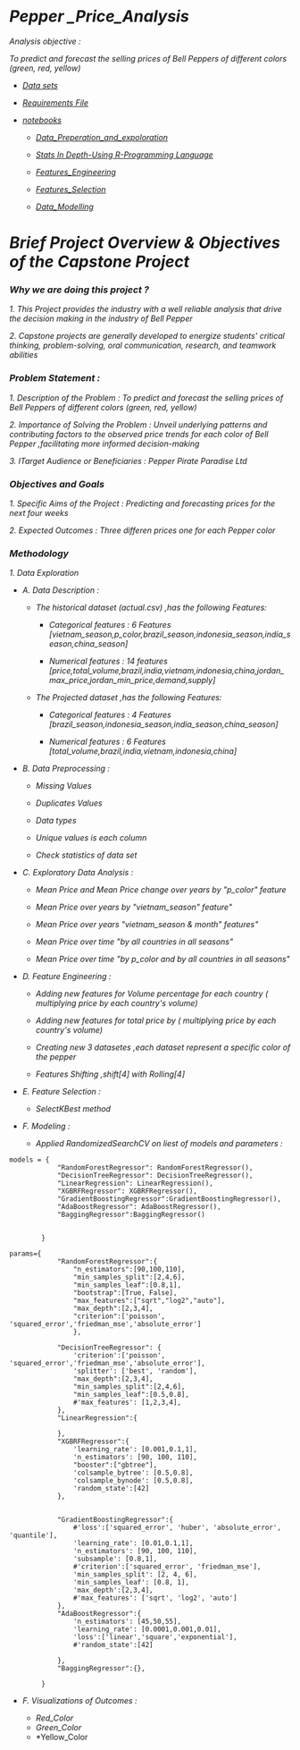 
# *Pepper _Price_Analysis*

*Analysis objective :*

*To predict and forecast the selling prices of Bell Peppers of different colors (green, red, yellow)*


* [*Data sets*](https://github.com/omars1234/TimeSeries_ML/tree/2c7f7df247af4dafcdfc6b0422cfd3e29db3340b/Pepper%20_Price_Analysis/Data_Sets)  

* [*Requirements File*](https://github.com/omars1234/TimeSeries_ML/blob/8c35b7422f5fc24eb85f044333bc4c15bad4d747/Pepper%20_Price_Analysis/requirements.txt)

* [*notebooks*](https://github.com/omars1234/TimeSeries_ML/tree/2c7f7df247af4dafcdfc6b0422cfd3e29db3340b/Pepper%20_Price_Analysis/notebooks)

   * [*Data_Preperation_and_expoloration*](https://github.com/omars1234/TimeSeries_ML/blob/2c7f7df247af4dafcdfc6b0422cfd3e29db3340b/Pepper%20_Price_Analysis/notebooks/Data_Preperation_and_expoloration.ipynb)

   * [*Stats In Depth-Using R-Programming Language*](https://github.com/omars1234/TimeSeries_ML/blob/22552e6b1989dfe0ff8a590a77aa6f4752b66bab/Pepper%20_Price_Analysis/notebooks/stats.ipynb)

   * [*Features_Engineering*](https://github.com/omars1234/TimeSeries_ML/blob/2c7f7df247af4dafcdfc6b0422cfd3e29db3340b/Pepper%20_Price_Analysis/notebooks/Features_Engineering.ipynb)

   * [*Features_Selection*](https://github.com/omars1234/TimeSeries_ML/blob/2c7f7df247af4dafcdfc6b0422cfd3e29db3340b/Pepper%20_Price_Analysis/notebooks/Features_Selection.ipynb)

   * [*Data_Modelling*](https://github.com/omars1234/TimeSeries_ML/blob/2c7f7df247af4dafcdfc6b0422cfd3e29db3340b/Pepper%20_Price_Analysis/notebooks/Data_Modelling.ipynb)



# *Brief Project Overview & Objectives of the Capstone Project*

### *Why we are doing this project ?*

  *1. This Project provides the industry with a well reliable analysis that drive the decision making in the industry of Bell Pepper*

  *2. Capstone projects are generally developed to energize students' critical thinking, problem-solving, oral communication, research, and teamwork abilities*

  ### *Problem Statement :*

  *1. Description of the Problem :   To predict and forecast the selling prices of Bell Peppers of different colors (green, red, yellow)*

  *2. Importance of Solving the Problem :  Unveil underlying patterns and contributing factors to the observed price trends for each color of Bell Pepper ,facilitating more informed decision-making*

  *3. ITarget Audience or Beneficiaries : Pepper Pirate Paradise Ltd*

  ### *Objectives and Goals*

  *1. Specific Aims of the Project : Predicting and forecasting prices for the next four weeks*

  *2. Expected Outcomes : Three differen prices one for each Pepper color*

  ### *Methodology*

  *1. Data Exploration*

   * *A. Data Description :*

     * *The historical dataset (actual.csv) ,has the following Features:*
     
       * *Categorical features :  6 Features  [vietnam_season,p_color,brazil_season,indonesia_season,india_season,china_season]*
     
       * *Numerical features : 14 features [price,total_volume,brazil,india,vietnam,indonesia,china,jordan_max_price,jordan_min_price,demand,supply]*

     * *The Projected dataset ,has the following Features:*
     
       * *Categorical features :  4 Features 
           [brazil_season,indonesia_season,india_season,china_season]*
     
       * *Numerical features :  6 Features 
           [total_volume,brazil,india,vietnam,indonesia,china]*  

   * *B. Data Preprocessing :*

     * *Missing Values*

     * *Duplicates Values*

     * *Data types*

     * *Unique values is each column*

     * *Check statistics of data set*


   * *C. Exploratory Data Analysis :*

     * *Mean Price and Mean Price change over years by "p_color" feature*

     * *Mean Price over years by "vietnam_season" feature"*

     * *Mean Price over years "vietnam_season & month" features"*

     * *Mean Price over time "by all countries in all seasons"*

     * *Mean Price over time "by p_color and by all countries in all seasons"*  

   * *D. Feature Engineering :*

     * *Adding new features for Volume percentage for each country ( multiplying price by each country's volume)*

     * *Adding new features for total price by ( multiplying price by each country's volume)*

     * *Creating new 3 datasetes ,each dataset represent a specific color of the pepper*

     * *Features Shifting ,shift[4] with Rolling[4]*



   * *E. Feature Selection :*

     * *SelectKBest method*

   * *F. Modeling :*

     * *Applied RandomizedSearchCV on liest of models and parameters :*





    models = {
                "RandomForestRegressor": RandomForestRegressor(),
                "DecisionTreeRegressor": DecisionTreeRegressor(),
                "LinearRegression": LinearRegression(),
                "XGBRFRegressor": XGBRFRegressor(),
                "GradientBoostingRegressor":GradientBoostingRegressor(),
                "AdaBoostRegressor": AdaBoostRegressor(),
                "BaggingRegressor":BaggingRegressor()
                
                
            }

    params={        
                "RandomForestRegressor":{
                    "n_estimators":[90,100,110], 
                    "min_samples_split":[2,4,6],
                    "min_samples_leaf":[0.8,1],
                    "bootstrap":[True, False],                                                                                                    
                    "max_features":["sqrt","log2","auto"],                                     
                    "max_depth":[2,3,4],
                    "criterion":['poisson', 'squared_error','friedman_mse','absolute_error']
                    },

                "DecisionTreeRegressor": {
                    'criterion':['poisson', 'squared_error','friedman_mse','absolute_error'],
                    'splitter': ['best', 'random'],
                    "max_depth":[2,3,4], 
                    "min_samples_split":[2,4,6],
                    "min_samples_leaf":[0.5,0.8],
                    #'max_features': [1,2,3,4],
                },
                "LinearRegression":{

                },
                "XGBRFRegressor":{
                    'learning_rate': [0.001,0.1,1],
                    'n_estimators': [90, 100, 110], 
                    "booster":["gbtree"],
                    'colsample_bytree': [0.5,0.8], 
                    'colsample_bynode': [0.5,0.8],
                    'random_state':[42]
                },

                
                "GradientBoostingRegressor":{
                    #'loss':['squared_error', 'huber', 'absolute_error', 'quantile'],
                    'learning_rate': [0.01,0.1,1],
                    'n_estimators': [90, 100, 110],
                    'subsample': [0.8,1],
                    #'criterion':['squared_error', 'friedman_mse'],
                    'min_samples_split': [2, 4, 6],
                    'min_samples_leaf': [0.8, 1],
                    'max_depth':[2,3,4],
                    #'max_features': ['sqrt', 'log2', 'auto']
                },
                "AdaBoostRegressor":{
                    'n_estimators': [45,50,55],
                    'learning_rate': [0.0001,0.001,0.01],
                    'loss':['linear','square','exponential'],
                    #'random_state':[42]
                    
                },
                "BaggingRegressor":{},
                
            }



* *F. Visualizations of Outcomes :*

     * *Red_Color*
     * *Green_Color*
     * *Yellow_Color
     
     








 






     

     
     
     
     
     
     
     











     
     



             









  








